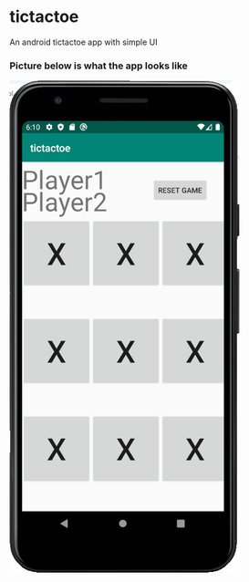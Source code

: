 # tictactoe
An android tictactoe app with simple UI
### Picture below is what the app looks like
![1](layout.png)
